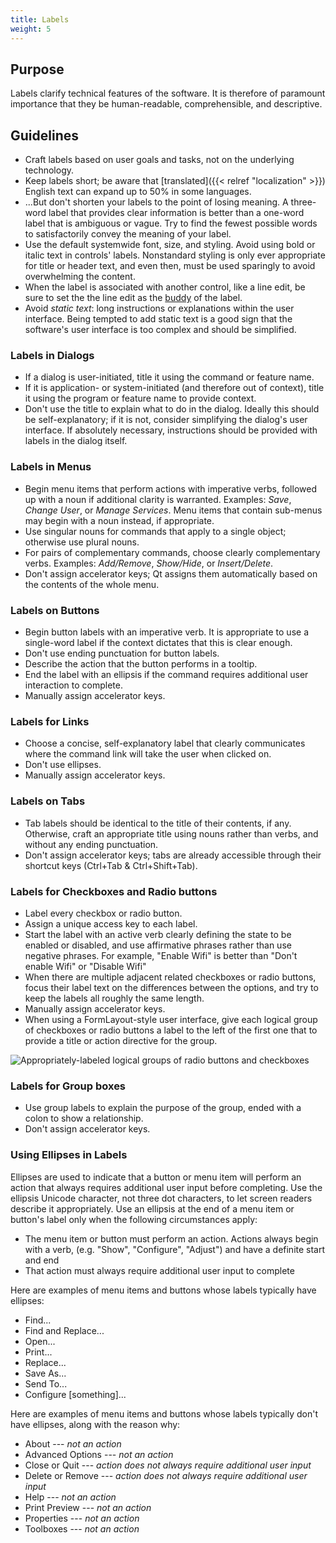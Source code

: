 ```yaml
---
title: Labels
weight: 5
---
```


Purpose
-------

Labels clarify technical features of the software. It is therefore of
paramount importance that they be human-readable, comprehensible, and
descriptive.

Guidelines
----------

-   Craft labels based on user goals and tasks, not on the underlying
    technology.
-   Keep labels short; be aware that
    [translated]({{< relref "localization" >}}) English text can expand up to 50% in
    some languages.
-   ...But don't shorten your labels to the point of losing meaning. A
    three-word label that provides clear information is better than a
    one-word label that is ambiguous or vague. Try to find the fewest
    possible words to satisfactorily convey the meaning of your label.
-   Use the default systemwide font, size, and styling. Avoid using bold
    or italic text in controls' labels. Nonstandard styling is only
    ever appropriate for title or header text, and even then, must be
    used sparingly to avoid overwhelming the content.
-   When the label is associated with another control, like a line edit,
    be sure to set the the line edit as the
    [buddy](https://doc.qt.io/qt-5/qlabel.html#setBuddy) of the label.
-   Avoid *static text*: long instructions or explanations within the
    user interface. Being tempted to add static text is a good sign that
    the software's user interface is too complex and should be
    simplified.

### Labels in Dialogs

-   If a dialog is user-initiated, title it using the command or feature
    name.
-   If it is application- or system-initiated (and therefore out of
    context), title it using the program or feature name to provide
    context.
-   Don't use the title to explain what to do in the dialog. Ideally
    this should be self-explanatory; if it is not, consider simplifying
    the dialog's user interface. If absolutely necessary, instructions
    should be provided with labels in the dialog itself.

### Labels in Menus

-   Begin menu items that perform actions with imperative verbs,
    followed up with a noun if additional clarity is warranted.
    Examples: *Save*, *Change User*, or *Manage Services*. Menu items
    that contain sub-menus may begin with a noun instead, if
    appropriate.
-   Use singular nouns for commands that apply to a single object;
    otherwise use plural nouns.
-   For pairs of complementary commands, choose clearly complementary
    verbs. Examples: *Add/Remove*, *Show/Hide*, or *Insert/Delete*.
-   Don't assign accelerator keys; Qt assigns them automatically based
    on the contents of the whole menu.

### Labels on Buttons

-   Begin button labels with an imperative verb. It is appropriate to
    use a single-word label if the context dictates that this is clear
    enough.
-   Don't use ending punctuation for button labels.
-   Describe the action that the button performs in a tooltip.
-   End the label with an ellipsis if the command requires additional
    user interaction to complete.
-   Manually assign accelerator keys.

### Labels for Links

-   Choose a concise, self-explanatory label that clearly communicates
    where the command link will take the user when clicked on.
-   Don't use ellipses.
-   Manually assign accelerator keys.

### Labels on Tabs

-   Tab labels should be identical to the title of their contents, if
    any. Otherwise, craft an appropriate title using nouns rather than
    verbs, and without any ending punctuation.
-   Don't assign accelerator keys; tabs are already accessible through
    their shortcut keys (Ctrl+Tab & Ctrl+Shift+Tab).

### Labels for Checkboxes and Radio buttons

-   Label every checkbox or radio button.
-   Assign a unique access key to each label.
-   Start the label with an active verb clearly defining the state to be
    enabled or disabled, and use affirmative phrases rather than use
    negative phrases. For example, "Enable Wifi" is better than
    "Don't enable Wifi" or "Disable Wifi"
-   When there are multiple adjacent related checkboxes or radio
    buttons, focus their label text on the differences between the
    options, and try to keep the labels all roughly the same length.
-   Manually assign accelerator keys.
-   When using a FormLayout-style user interface, give each logical
    group of checkboxes or radio buttons a label to the left of the
    first one that to provide a title or action directive for the group.

![Appropriately-labeled logical groups of radio buttons and
checkboxes](/hig/dolphin-settings-dialog.png)

### Labels for Group boxes

-   Use group labels to explain the purpose of the group, ended with a
    colon to show a relationship.
-   Don't assign accelerator keys.

### Using Ellipses in Labels

Ellipses are used to indicate that a button or menu item will perform an
action that always requires additional user input before completing. Use
the ellipsis Unicode character, not three dot characters, to let screen
readers describe it appropriately. Use an ellipsis at the end of a menu
item or button's label only when the following circumstances apply:

-   The menu item or button must perform an action. Actions always
    begin with a verb, (e.g. "Show", "Configure", "Adjust") and
    have a definite start and end
-   That action must always require additional user input to complete

Here are examples of menu items and buttons whose labels typically have
ellipses:

-   Find...
-   Find and Replace...
-   Open...
-   Print...
-   Replace...
-   Save As...
-   Send To...
-   Configure [something]...

Here are examples of menu items and buttons whose labels typically
don't have ellipses, along with the reason why:

-   About --- *not an action*
-   Advanced Options --- *not an action*
-   Close or Quit --- *action does not always require additional user
    input*
-   Delete or Remove --- *action does not always require additional
    user input*
-   Help --- *not an action*
-   Print Preview --- *not an action*
-   Properties --- *not an action*
-   Toolboxes --- *not an action*
